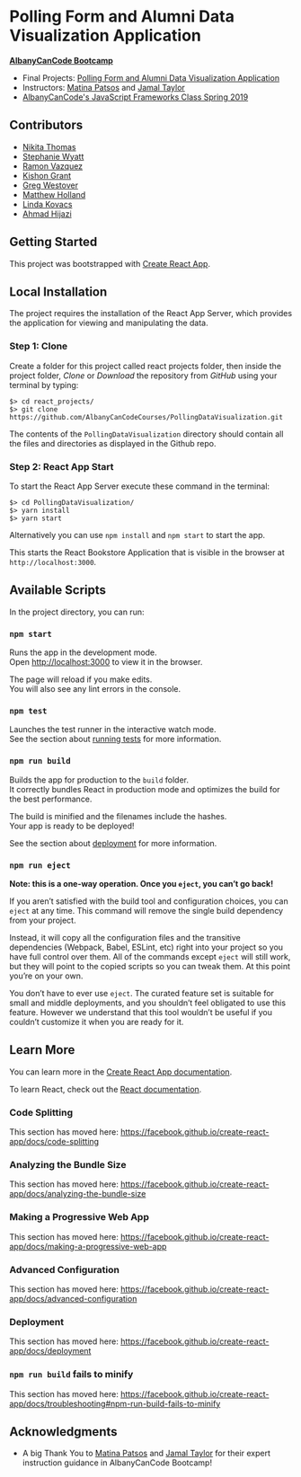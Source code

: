 # Polling Form and Alumni Data Visualization Application

**[AlbanyCanCode Bootcamp](https://albanycancode.org/)**

- Final Projects: [Polling Form and Alumni Data Visualization Application](https://docs.google.com/document/d/1HdMNUB_Tx4kypbmAu6Q2UQceCL_VLEQCH12Dt6GASDY/edit?usp=sharing)
- Instructors: [Matina Patsos](https://github.com/matinaspatsos) and [Jamal Taylor](https://github.com/Louis345)
- [AlbanyCanCode's JavaScript Frameworks Class Spring 2019](https://github.com/AlbanyCanCodeCourses/JavaScript2019)

## Contributors

- [Nikita Thomas](https://github.com/fnikitathomas)
- [Stephanie Wyatt](https://github.com/SteWya)
- [Ramon Vazquez](https://github.com/ray-vazquez)
- [Kishon Grant](https://github.com/KiGrant)
- [Greg Westover](https://github.com/gc-westover)
- [Matthew Holland](https://github.com/matthew-holland)
- [Linda Kovacs](https://github.com/lindakovacs)
- [Ahmad Hijazi](https://github.com/AHijazi11)

## Getting Started

This project was bootstrapped with [Create React App](https://github.com/facebook/create-react-app).

## Local Installation

The project requires the installation of the React App Server, which provides the application for viewing and manipulating the data.

### Step 1: Clone

Create a folder for this project called react projects folder, then inside the project folder, *Clone* or *Download* the repository from *GitHub* using your terminal by typing:

	$> cd react_projects/
	$> git clone https://github.com/AlbanyCanCodeCourses/PollingDataVisualization.git

The contents of the `PollingDataVisualization` directory should contain all the files and directories as displayed in the Github repo.

### Step 2: React App Start

To start the React App Server execute these command in the terminal:

	$> cd PollingDataVisualization/
	$> yarn install
	$> yarn start

Alternatively you can use `npm install` and `npm start` to start the app.

This starts the React Bookstore Application that is visible in the browser at `http://localhost:3000`.

## Available Scripts

In the project directory, you can run:

### `npm start`

Runs the app in the development mode.<br>
Open [http://localhost:3000](http://localhost:3000) to view it in the browser.

The page will reload if you make edits.<br>
You will also see any lint errors in the console.

### `npm test`

Launches the test runner in the interactive watch mode.<br>
See the section about [running tests](https://facebook.github.io/create-react-app/docs/running-tests) for more information.

### `npm run build`

Builds the app for production to the `build` folder.<br>
It correctly bundles React in production mode and optimizes the build for the best performance.

The build is minified and the filenames include the hashes.<br>
Your app is ready to be deployed!

See the section about [deployment](https://facebook.github.io/create-react-app/docs/deployment) for more information.

### `npm run eject`

**Note: this is a one-way operation. Once you `eject`, you can’t go back!**

If you aren’t satisfied with the build tool and configuration choices, you can `eject` at any time. This command will remove the single build dependency from your project.

Instead, it will copy all the configuration files and the transitive dependencies (Webpack, Babel, ESLint, etc) right into your project so you have full control over them. All of the commands except `eject` will still work, but they will point to the copied scripts so you can tweak them. At this point you’re on your own.

You don’t have to ever use `eject`. The curated feature set is suitable for small and middle deployments, and you shouldn’t feel obligated to use this feature. However we understand that this tool wouldn’t be useful if you couldn’t customize it when you are ready for it.

## Learn More

You can learn more in the [Create React App documentation](https://facebook.github.io/create-react-app/docs/getting-started).

To learn React, check out the [React documentation](https://reactjs.org/).

### Code Splitting

This section has moved here: https://facebook.github.io/create-react-app/docs/code-splitting

### Analyzing the Bundle Size

This section has moved here: https://facebook.github.io/create-react-app/docs/analyzing-the-bundle-size

### Making a Progressive Web App

This section has moved here: https://facebook.github.io/create-react-app/docs/making-a-progressive-web-app

### Advanced Configuration

This section has moved here: https://facebook.github.io/create-react-app/docs/advanced-configuration

### Deployment

This section has moved here: https://facebook.github.io/create-react-app/docs/deployment

### `npm run build` fails to minify

This section has moved here: https://facebook.github.io/create-react-app/docs/troubleshooting#npm-run-build-fails-to-minify

## Acknowledgments

* A big Thank You to [Matina Patsos](https://github.com/matinaspatsos) and [Jamal Taylor](https://github.com/Louis345) for their expert instruction guidance in AlbanyCanCode Bootcamp!
